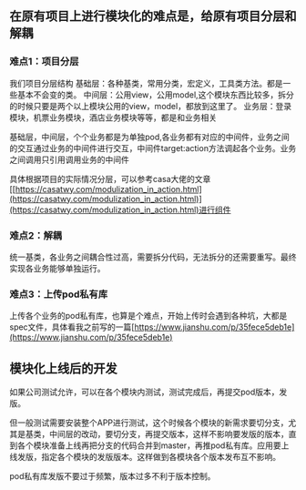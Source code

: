 ## 在原有项目上进行模块化的难点是，给原有项目分层和解耦

### 难点1：项目分层

我们项目分层结构
基础层：各种基类，常用分类，宏定义，工具类方法。都是一些基本不会变的类。
中间层：公用view，公用model,这个模块东西比较多，拆分的时候只要是两个以上模块公用的view，model，都放到这里了。
业务层：登录模块，机票业务模块，酒店业务模块等等，都是和业务相关

基础层，中间层，个个业务都是为单独pod,各业务都有对应的中间件，业务之间的交互通过业务的中间件进行交互，中间件target:action方法调起各个业务。业务之间调用只引用调用业务的中间件

具体根据项目的实际情况分层，可以参考casa大佬的文章[[https://casatwy.com/modulization_in_action.html](https://casatwy.com/modulization_in_action.html)](https://casatwy.com/modulization_in_action.html)进行组件


### 难点2：解耦

统一基类，各业务之间耦合性过高，需要拆分代码，无法拆分的还需要重写。最终实现各业务能够单独运行。

### 难点3：上传pod私有库

上传各个业务的pod私有库，也算是个难点，开始上传时会遇到各种坑，大都是spec文件，具体看我之前写的一篇[https://www.jianshu.com/p/35fece5deb1e](https://www.jianshu.com/p/35fece5deb1e)

## 模块化上线后的开发

如果公司测试允许，可以在各个模块内测试，测试完成后，再提交pod版本，发版。

但一般测试需要安装整个APP进行测试，这个时候各个模块的新需求要切分支，尤其是基类，中间层的改动，要切分支，再提交版本，这样不影响要发版的版本，直到各个模块准备上线再把分支的代码合并到master，再推pod私有库。应用要上线发版，指定各个模块的发版版本。这样做到各模块各个版本发布互不影响。

pod私有库发版不要过于频繁，版本过多不利于版本控制。
